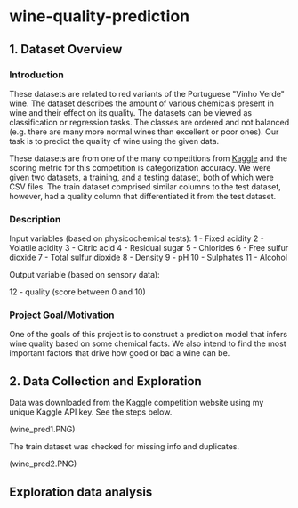 # wine-quality-prediction

## 1. Dataset Overview

### Introduction
These datasets are related to red variants of the Portuguese "Vinho Verde" wine. The dataset describes the amount of various chemicals present in wine and their effect on its quality. The datasets can be viewed as classification or regression tasks. The classes are ordered and not balanced (e.g. there are many more normal wines than excellent or poor ones). Our task is to predict the quality of wine using the given data.

These datasets are from one of the many competitions from [Kaggle](https://www.kaggle.com/competitions/wine-quality-pred/overview) and the scoring metric for this competition is categorization accuracy. We were given two datasets, a training, and a testing dataset, both of which were CSV files. The train dataset comprised similar columns to the test dataset, however, had a quality column that differentiated it from the test dataset.

### Description
Input variables (based on physicochemical tests):
1 - Fixed acidity
2 - Volatile acidity
3 - Citric acid
4 - Residual sugar
5 - Chlorides
6 - Free sulfur dioxide
7 - Total sulfur dioxide
8 - Density
9 - pH
10 - Sulphates
11 - Alcohol

Output variable (based on sensory data):

12 - quality (score between 0 and 10)

### Project Goal/Motivation
One of the goals of this project is to construct a prediction model that infers wine quality based on some chemical facts. We also intend to find the most important factors that drive how good or bad a wine can be. 

## 2. Data Collection and Exploration
Data was downloaded from the Kaggle competition website using my unique Kaggle API key. See the steps below.

(wine_pred1.PNG)

The train dataset was checked for missing info and duplicates.

(wine_pred2.PNG)


## Exploration data analysis



